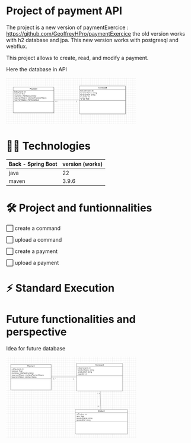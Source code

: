# Project of payment API

The project is a new version of paymentExercice : https://github.com/GeoffreyHPro/paymentExercice
the old version works with h2 database and jpa.
This new version works with postgresql and webflux. 

This project allows to create, read, and modify a payment. 

Here the database in API

<img src="public/demo.png" width="350"/>





# 👩‍💻 Technologies

| Back - Spring Boot | version (works) | 
| --- | --- |
| java | 22 |
| maven| 3.9.6 |


# 🛠 Project and funtionnalities

⬜ create a command

⬜ upload a command

⬜ create a payment

⬜ upload a payment

# ⚡️ Standard Execution


# Future functionalities and perspective

Idea for future database

<img src="public/futur.png" width="350"/>